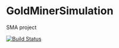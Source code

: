 # GoldMinerSimulation
SMA project

[![Build Status](https://travis-ci.com/AbdoBoum/GoldMinerSimulation.svg?branch=master)](https://travis-ci.com/AbdoBoum/GoldMinerSimulation)

